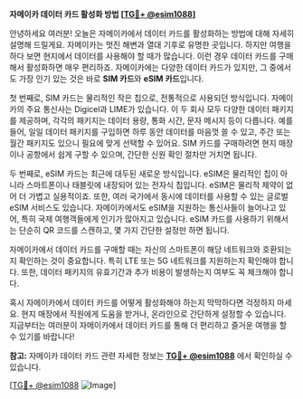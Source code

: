 **자메이카 데이터 카드 활성화 방법 [[TG💪+ @esim1088](https://t.me/s/esim1088)]**

안녕하세요 여러분! 오늘은 자메이카에서 데이터 카드를 활성화하는 방법에 대해 자세히 설명해 드릴게요. 자메이카는 멋진 해변과 열대 기후로 유명한 곳입니다. 하지만 여행을 하다 보면 현지에서 데이터를 사용해야 할 때가 많습니다. 이런 경우 데이터 카드를 구매해서 활성화하면 매우 편리하죠. 자메이카에는 다양한 데이터 카드가 있지만, 그 중에서도 가장 인기 있는 것은 바로 **SIM 카드**와 **eSIM 카드**입니다.

첫 번째로, SIM 카드는 물리적인 작은 칩으로, 전통적으로 사용되던 방식입니다. 자메이카의 주요 통신사는 Digicel과 LIME가 있습니다. 이 두 회사 모두 다양한 데이터 패키지를 제공하며, 각각의 패키지는 데이터 용량, 통화 시간, 문자 메시지 등이 다릅니다. 예를 들어, 일일 데이터 패키지를 구입하면 하루 동안 데이터를 마음껏 쓸 수 있고, 주간 또는 월간 패키지도 있으니 필요에 맞게 선택할 수 있어요. SIM 카드를 구매하려면 현지 매장이나 공항에서 쉽게 구할 수 있으며, 간단한 신원 확인 절차만 거치면 됩니다.

두 번째로, eSIM 카드는 최근에 대두된 새로운 방식입니다. eSIM은 물리적인 칩이 아니라 스마트폰이나 태블릿에 내장되어 있는 전자식 칩입니다. eSIM은 물리적 제약이 없어 더 가볍고 실용적이죠. 또한, 여러 국가에서 동시에 데이터를 사용할 수 있는 글로벌 eSIM 서비스도 있습니다. 자메이카에서도 eSIM을 지원하는 통신사들이 늘어나고 있어, 특히 국제 여행객들에게 인기가 많아지고 있습니다. eSIM 카드를 사용하기 위해서는 단순히 QR 코드를 스캔하고, 몇 가지 간단한 설정만 하면 됩니다.

자메이카에서 데이터 카드를 구매할 때는 자신의 스마트폰이 해당 네트워크와 호환되는지 확인하는 것이 중요합니다. 특히 LTE 또는 5G 네트워크를 지원하는지 확인해야 합니다. 또한, 데이터 패키지의 유효기간과 추가 비용이 발생하는지 여부도 꼭 체크해야 합니다.

혹시 자메이카에서 데이터 카드를 어떻게 활성화해야 하는지 막막하다면 걱정하지 마세요. 현지 매장에서 직원에게 도움을 받거나, 온라인으로 간단하게 설정할 수 있습니다. 지금부터는 여러분이 자메이카에서 데이터 카드를 통해 더 편리하고 즐거운 여행을 할 수 있기를 바랍니다!

**참고:** 자메이카 데이터 카드 관련 자세한 정보는 **[TG💪+ @esim1088](https://t.me/s/esim1088)** 에서 확인하실 수 있습니다.

[[TG💪+ @esim1088](https://t.me/s/esim1088) ![Image](https://i.postimg.cc/Y0z9fWf4/image.png)]